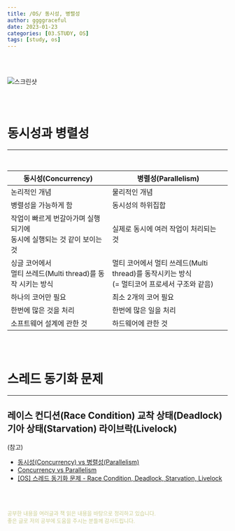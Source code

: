 ```yaml
---
title: /OS/ 동시성, 병렬성
author: ggggraceful
date: 2023-01-23
categories: [03.STUDY, OS]
tags: [study, os]
---
```


<br/>
<br/>

![스크린샷](https://user-images.githubusercontent.com/109974940/214333716-54d75fee-64bd-4373-ad40-947d2fddf1b9.png)


<br/>
<br/>

# 동시성과 병렬성

---

<br/>

| 동시성(Concurrency)                                       | 병렬성(Parallelism)                                                           |
|---------------------------------------------|-----------------------------------------------------------------|
| 논리적인 개념                                     | 물리적인 개념                                                         |
| 병렬성을 가능하게 함                                 | 동시성의 하위집합                                                       |
| 작업이 빠르게 번갈아가며 실행되기에<br/>동시에 실행되는 것 같이 보이는 것 | 실제로 동시에 여러 작업이 처리되는 것                                           |
| 싱글 코어에서<br/>멀티 쓰레드(Multi thread)를 동작 시키는 방식 | 멀티 코어에서 멀티 쓰레드(Multi thread)를 동작시키는 방식<br/>(= 멀티코어 프로세서 구조와 같음) |
| 하나의 코어만 필요                                  | 최소 2개의 코어 필요                                                    |
| 한번에 많은 것을 처리                                | 한번에 많은 일을 처리                                                    |
| 소프트웨어 설계에 관한 것                              | 하드웨어에 관한 것                                                      |


<br/>
<br/>

# 스레드 동기화 문제
---

레이스 컨디션(Race Condition)
교착 상태(Deadlock)
기아 상태(Starvation)
라이브락(Livelock)
---

(참고)

- [동시성(Concurrency) vs 병렬성(Parallelism)](https://seamless.tistory.com/42)
- [Concurrency vs Parallelism](https://www.codeproject.com/Articles/1267757/Concurrency-vs-Parallelism)
- [[OS] 스레드 동기화 문제 - Race Condition, Deadlock, Starvation, Livelock](https://cheetile.tistory.com/entry/OS-%EC%8A%A4%EB%A0%88%EB%93%9C-%EB%8F%99%EA%B8%B0%ED%99%94-%EB%AC%B8%EC%A0%9C-Race-Condition-Deadlock-Starvation-Livelock)

<br/>
<br/>

<span style="font-size: 12px; color:  #cbce91"> 공부한 내용을 여러글과 책 읽은 내용을 바탕으로 정리하고 있습니다.</span>  
<span style="font-size: 12px; color:  #cbce91"> 좋은 글로 저의 공부에 도움을 주시는 분들께 감사드립니다. </span>

<!--

❤️면접예상질문 ❤️

-->

